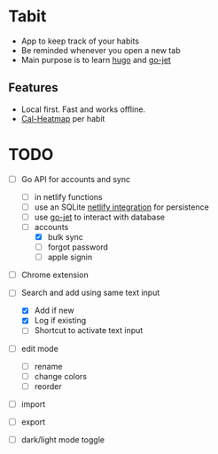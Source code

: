 # Tabit
- App to keep track of your habits
- Be reminded whenever you open a new tab
- Main purpose is to learn [hugo](https://github.com/gohugoio/hugo) and [go-jet](https://github.com/go-jet/jet)

## Features
- Local first. Fast and works offline.
- [Cal-Heatmap](https://cal-heatmap.com) per habit

# TODO
- [ ] Go API for accounts and sync
  - [ ] in netlify functions
  - [ ] use an SQLite [netlify integration](https://www.netlify.com/integrations/database-and-backend/) for persistence
  - [ ] use [go-jet](https://github.com/go-jet/jet) to interact with database
  - [ ] accounts
    - [x] bulk sync
    - [ ] forgot password
    - [ ] apple signin
- [ ] Chrome extension
- [ ] Search and add using same text input
  - [x] Add if new
  - [x] Log if existing
  - [ ] Shortcut to activate text input
- [ ] edit mode
  - [ ] rename
  - [ ] change colors
  - [ ] reorder
- [ ] import
- [ ] export
- [ ] dark/light mode toggle

